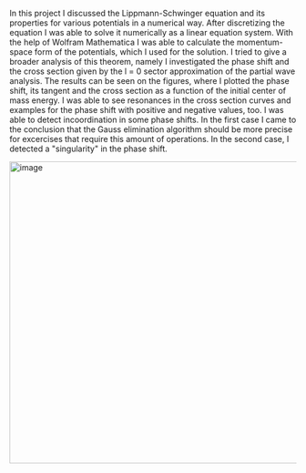 In this project I discussed the Lippmann-Schwinger equation and its properties for various potentials in a numerical way. After discretizing the equation I was able to solve it numerically as a linear equation system. With the help of Wolfram Mathematica I was able to calculate the momentum-space form of the potentials, which I used for the solution. I tried to give a broader analysis of this theorem, namely I investigated the phase shift and the cross section given by the l = 0 sector approximation of the partial wave analysis.
The results can be seen on the figures, where I plotted the phase shift, its tangent and the cross section as a function of the initial center of mass energy. I was able to see resonances in the cross section curves and examples for the phase shift with positive and negative values, too.
I was able to detect incoordination in some phase shifts. In the first case I came to the conclusion that the Gauss elimination algorithm should be more precise for excercises that require this amount of operations. In the second case, I detected a "singularity" in the phase shift.

<img width="530" alt="image" src="https://github.com/user-attachments/assets/9a6deb7a-8aa8-40e5-932a-ddf36b78242e" />

